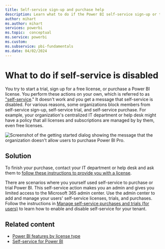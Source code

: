 ```yaml
---
title: Self-service sign-up and purchase help
description: Learn what to do if the Power BI self-service sign-up or the self-service purchase feature is disabled.
author: mihart
ms.author: mihart
services: powerbi
ms.topic:  conceptual
ms.service: powerbi
ms.custom:
ms.subservice: pbi-fundamentals
ms.date: 04/02/2024
---
```

# What to do if self-service is disabled

You try to start a trial, sign up for a free license, or purchase a Power BI license. You perform these actions on your own, which is referred to as ["self-service](/microsoft-365/admin/misc/self-service-sign-up)." It doesn't work and you get a message that self-service is disabled. For various reasons, some organizations block members from self-service sign-up, self-service trial, and self-service purchase. For example, your organization's centralized IT department or help desk might have a policy that all licenses and subscriptions are managed by by them, even free licenses.

![Screenshot of the getting started dialog showing the message that the organization doesn't allow users to purchase Power BI Pro.](media/service-self-service-purchase-help/power-bi-error.png)

## Solution

To finish your purchase, contact your IT department or help desk and ask them to [follow these instructions to provide you with a license](/microsoft-365/commerce/subscriptions/manage-self-service-purchases-admins).

There are scenarios where you yourself used self-service to purchase or trial Power BI. This self-service action makes you an admin and gives you limited access to the Microsoft 365 admin center. Use the admin center to add and manage your users' self-service licenses, trials, and purchases. Follow the instructions in [Manage self-service purchases and trials (for users)](microsoft-365/commerce/subscriptions/manage-self-service-purchases-users) to learn how to enable and disable self-service for your tenant. 

## Related content

- [Power BI features by license type](service-features-license-type.md)
- [Self-service for Power BI](service-self-service-signup-purchase-for-power-bi.md)